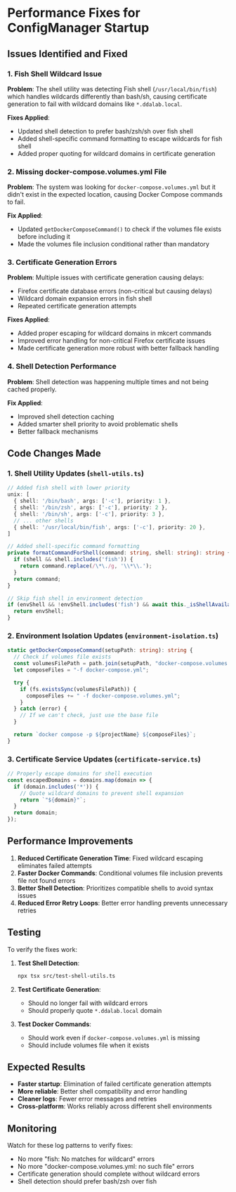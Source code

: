# Performance Fixes for ConfigManager Startup

## Issues Identified and Fixed

### 1. Fish Shell Wildcard Issue
**Problem**: The shell utility was detecting Fish shell (`/usr/local/bin/fish`) which handles wildcards differently than bash/sh, causing certificate generation to fail with wildcard domains like `*.ddalab.local`.

**Fixes Applied**:
- Updated shell detection to prefer bash/zsh/sh over fish shell
- Added shell-specific command formatting to escape wildcards for fish shell
- Added proper quoting for wildcard domains in certificate generation

### 2. Missing docker-compose.volumes.yml File
**Problem**: The system was looking for `docker-compose.volumes.yml` but it didn't exist in the expected location, causing Docker Compose commands to fail.

**Fix Applied**:
- Updated `getDockerComposeCommand()` to check if the volumes file exists before including it
- Made the volumes file inclusion conditional rather than mandatory

### 3. Certificate Generation Errors
**Problem**: Multiple issues with certificate generation causing delays:
- Firefox certificate database errors (non-critical but causing delays)
- Wildcard domain expansion errors in fish shell
- Repeated certificate generation attempts

**Fixes Applied**:
- Added proper escaping for wildcard domains in mkcert commands
- Improved error handling for non-critical Firefox certificate issues
- Made certificate generation more robust with better fallback handling

### 4. Shell Detection Performance
**Problem**: Shell detection was happening multiple times and not being cached properly.

**Fix Applied**:
- Improved shell detection caching
- Added smarter shell priority to avoid problematic shells
- Better fallback mechanisms

## Code Changes Made

### 1. Shell Utility Updates (`shell-utils.ts`)
```typescript
// Added fish shell with lower priority
unix: [
  { shell: '/bin/bash', args: ['-c'], priority: 1 },
  { shell: '/bin/zsh', args: ['-c'], priority: 2 },
  { shell: '/bin/sh', args: ['-c'], priority: 3 },
  // ... other shells
  { shell: '/usr/local/bin/fish', args: ['-c'], priority: 20 },
]

// Added shell-specific command formatting
private formatCommandForShell(command: string, shell: string): string {
  if (shell && shell.includes('fish')) {
    return command.replace(/\*\./g, '\\*\\.');
  }
  return command;
}

// Skip fish shell in environment detection
if (envShell && !envShell.includes('fish') && await this._isShellAvailable(envShell)) {
  return envShell;
}
```

### 2. Environment Isolation Updates (`environment-isolation.ts`)
```typescript
static getDockerComposeCommand(setupPath: string): string {
  // Check if volumes file exists
  const volumesFilePath = path.join(setupPath, "docker-compose.volumes.yml");
  let composeFiles = "-f docker-compose.yml";

  try {
    if (fs.existsSync(volumesFilePath)) {
      composeFiles += " -f docker-compose.volumes.yml";
    }
  } catch (error) {
    // If we can't check, just use the base file
  }

  return `docker compose -p ${projectName} ${composeFiles}`;
}
```

### 3. Certificate Service Updates (`certificate-service.ts`)
```typescript
// Properly escape domains for shell execution
const escapedDomains = domains.map(domain => {
  if (domain.includes('*')) {
    // Quote wildcard domains to prevent shell expansion
    return `"${domain}"`;
  }
  return domain;
});
```

## Performance Improvements

1. **Reduced Certificate Generation Time**: Fixed wildcard escaping eliminates failed attempts
2. **Faster Docker Commands**: Conditional volumes file inclusion prevents file not found errors
3. **Better Shell Detection**: Prioritizes compatible shells to avoid syntax issues
4. **Reduced Error Retry Loops**: Better error handling prevents unnecessary retries

## Testing

To verify the fixes work:

1. **Test Shell Detection**:
   ```bash
   npx tsx src/test-shell-utils.ts
   ```

2. **Test Certificate Generation**:
   - Should no longer fail with wildcard errors
   - Should properly quote `*.ddalab.local` domain

3. **Test Docker Commands**:
   - Should work even if `docker-compose.volumes.yml` is missing
   - Should include volumes file when it exists

## Expected Results

- **Faster startup**: Elimination of failed certificate generation attempts
- **More reliable**: Better shell compatibility and error handling
- **Cleaner logs**: Fewer error messages and retries
- **Cross-platform**: Works reliably across different shell environments

## Monitoring

Watch for these log patterns to verify fixes:
- No more "fish: No matches for wildcard" errors
- No more "docker-compose.volumes.yml: no such file" errors
- Certificate generation should complete without wildcard errors
- Shell detection should prefer bash/zsh over fish
